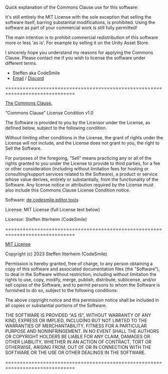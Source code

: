 Quick explanation of the Commons Clause use for this software:

It's still entirely the MIT License with the sole exception that selling the
software itself, barring substantial modifications, is prohibited. Using the
software as part of your commercial work is still fully permitted!

The main intention is to prohibit commercial redistribution of this software
more or less 'as is'. For example by selling it on the Unity Asset Store.

I sincerely hope you understand my reasons for applying the Commons Clause.
Please contact me if you wish to license the software under different terms.

- Steffen aka CodeSmile
- [Email](mailto:steffen@steffenitterheim.de) / [Discord](https://discord.gg/JN3Jz8qkeV)

==============================================================================

[The Commons Clause.](https://commonsclause.com)

“Commons Clause” License Condition v1.0

The Software is provided to you by the Licensor under the License, as defined
below, subject to the following condition.

Without limiting other conditions in the License, the grant of rights under
the License will not include, and the License does not grant to you, the right
to Sell the Software.

For purposes of the foregoing, “Sell” means practicing any or all of the
rights granted to you under the License to provide to third parties, for a fee
or other consideration (including without limitation fees for hosting or
consulting/support services related to the Software), a product or service
whose value derives, entirely or substantially, from the functionality of the
Software. Any license notice or attribution required by the License must also
include this Commons Clause License Condition notice.

Software: [de.codesmile.editor.tools](https://github.com/CodeSmile-0000011110110111/de.codesmile.editor.tools)

License: MIT License (full License text below)

Licensor: Steffen Itterheim (CodeSmile)

==============================================================================

[MIT License](https://en.wikipedia.org/wiki/MIT_License)

Copyright (c) 2023 Steffen Itterheim (CodeSmile)

Permission is hereby granted, free of charge, to any person obtaining a copy
of this software and associated documentation files (the "Software"), to deal
in the Software without restriction, including without limitation the rights
to use, copy, modify, merge, publish, distribute, sublicense, and/or sell
copies of the Software, and to permit persons to whom the Software is
furnished to do so, subject to the following conditions:

The above copyright notice and this permission notice shall be included in all
copies or substantial portions of the Software.

THE SOFTWARE IS PROVIDED "AS IS", WITHOUT WARRANTY OF ANY KIND, EXPRESS OR
IMPLIED, INCLUDING BUT NOT LIMITED TO THE WARRANTIES OF MERCHANTABILITY,
FITNESS FOR A PARTICULAR PURPOSE AND NONINFRINGEMENT. IN NO EVENT SHALL THE
AUTHORS OR COPYRIGHT HOLDERS BE LIABLE FOR ANY CLAIM, DAMAGES OR OTHER
LIABILITY, WHETHER IN AN ACTION OF CONTRACT, TORT OR OTHERWISE, ARISING FROM,
OUT OF OR IN CONNECTION WITH THE SOFTWARE OR THE USE OR OTHER DEALINGS IN THE
SOFTWARE.

==============================================================================
